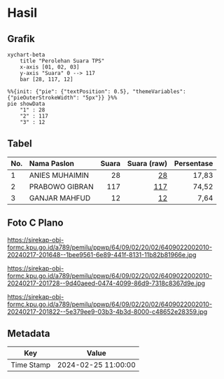# Hasil

## Grafik

```mermaid
xychart-beta
    title "Perolehan Suara TPS"
    x-axis [01, 02, 03]
    y-axis "Suara" 0 --> 117
    bar [28, 117, 12]
```

```mermaid
%%{init: {"pie": {"textPosition": 0.5}, "themeVariables": {"pieOuterStrokeWidth": "5px"}} }%%
pie showData
    "1" : 28
    "2" : 117
    "3" : 12
```

## Tabel

| No. | Nama Paslon    | Suara | Suara (raw) | Persentase |
|:--- |:-------------- | -----:| -----------:| ----------:|
| 1   | ANIES MUHAIMIN | 28    | [28][p-1]   | 17,83      |
| 2   | PRABOWO GIBRAN | 117   | [117][p-2]  | 74,52      |
| 3   | GANJAR MAHFUD  | 12    | [12][p-3]   | 7,64       |


[p-1]: https://github.com/gigit-pemilu/pemilu-2024-64-kalimantan-timur/blob/main/pilpres/hitung-suara/sub/64-kalimantan-timur/sub/09-penajam-paser-utara/sub/02-waru/sub/2002-sesulu/sub/010-tps/sub/paslon-1.txt
[p-2]: https://github.com/gigit-pemilu/pemilu-2024-64-kalimantan-timur/blob/main/pilpres/hitung-suara/sub/64-kalimantan-timur/sub/09-penajam-paser-utara/sub/02-waru/sub/2002-sesulu/sub/010-tps/sub/paslon-2.txt
[p-3]: https://github.com/gigit-pemilu/pemilu-2024-64-kalimantan-timur/blob/main/pilpres/hitung-suara/sub/64-kalimantan-timur/sub/09-penajam-paser-utara/sub/02-waru/sub/2002-sesulu/sub/010-tps/sub/paslon-3.txt

## Foto C Plano

https://sirekap-obj-formc.kpu.go.id/a789/pemilu/ppwp/64/09/02/20/02/6409022002010-20240217-201648--1bee9561-6e89-441f-8131-11b82b81966e.jpg

https://sirekap-obj-formc.kpu.go.id/a789/pemilu/ppwp/64/09/02/20/02/6409022002010-20240217-201728--9d40aeed-0474-4099-86d9-7318c8367d9e.jpg

https://sirekap-obj-formc.kpu.go.id/a789/pemilu/ppwp/64/09/02/20/02/6409022002010-20240217-201822--5e379ee9-03b3-4b3d-8000-c48652e28359.jpg


## Metadata

| Key        | Value               |
| ---------- | ------------------- |
| Time Stamp | 2024-02-25 11:00:00 |



